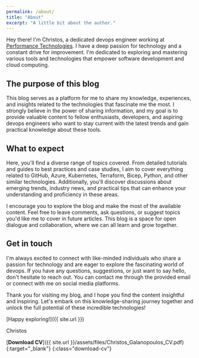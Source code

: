 ```yaml
---
permalink: /about/
title: "About"
excerpt: "A little bit about the author."
---
```


Hey there! I'm Christos, a dedicated devops engineer working at [Performance Technologies](https://www.performance.gr/). I have a deep passion for technology and a constant drive for improvement. I'm dedicated to exploring and mastering various tools and technologies that empower software development and cloud computing.

## The purpose of this blog

This blog serves as a platform for me to share my knowledge, experiences, and insights related to the technologies that fascinate me the most. I strongly believe in the power of sharing information, and my goal is to provide valuable content to fellow enthusiasts, developers, and aspiring devops engineers who want to stay current with the latest trends and gain practical knowledge about these tools.

## What to expect

Here, you'll find a diverse range of topics covered. From detailed tutorials and guides to best practices and case studies, I aim to cover everything related to GitHub, Azure, Kubernetes, Terraform, Bicep, Python, and other similar technologies. Additionally, you'll discover discussions about emerging trends, industry news, and practical tips that can enhance your understanding and proficiency in these areas.

I encourage you to explore the blog and make the most of the available content. Feel free to leave comments, ask questions, or suggest topics you'd like me to cover in future articles. This blog is a space for open dialogue and collaboration, where we can all learn and grow together.

## Get in touch

I'm always excited to connect with like-minded individuals who share a passion for technology and are eager to explore the fascinating world of devops. If you have any questions, suggestions, or just want to say hello, don't hesitate to reach out. You can contact me through the provided email or connect with me on social media platforms.

Thank you for visiting my blog, and I hope you find the content insightful and inspiring. Let's embark on this knowledge-sharing journey together and unlock the full potential of these incredible technologies!

[Happy exploring!]({{ site.url }})

Christos

[**Download CV**]({{ site.url }}/assets/files/Christos_Galanopoulos_CV.pdf){:target="_blank"}
{:class="download-cv"}
